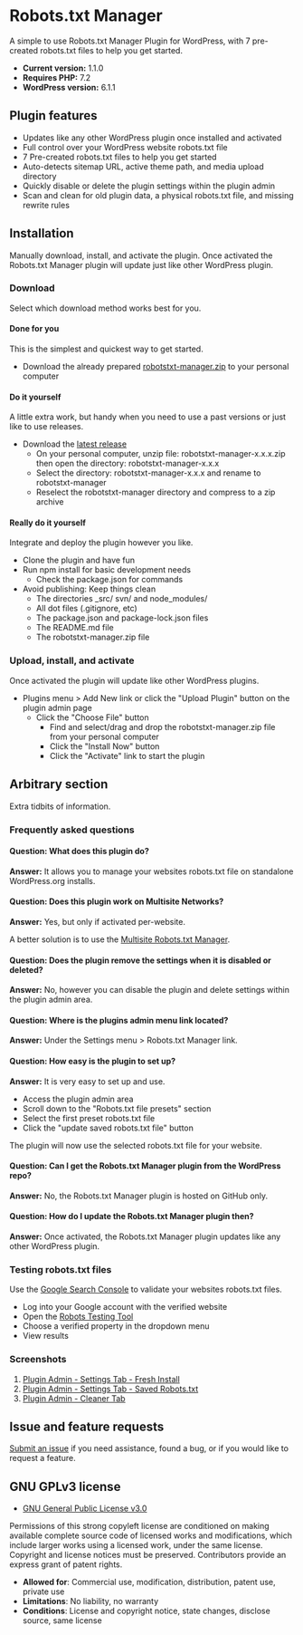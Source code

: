 # Robots.txt Manager

A simple to use Robots.txt Manager Plugin for WordPress, with 7 pre-created robots.txt files to help you get started.

* **Current version:** 1.1.0
* **Requires PHP:** 7.2
* **WordPress version:** 6.1.1

## Plugin features

* Updates like any other WordPress plugin once installed and activated
* Full control over your WordPress website robots.txt file
* 7 Pre-created robots.txt files to help you get started
* Auto-detects sitemap URL, active theme path, and media upload directory
* Quickly disable or delete the plugin settings within the plugin admin
* Scan and clean for old plugin data, a physical robots.txt file, and missing rewrite rules

## Installation

Manually download, install, and activate the plugin. Once activated the Robots.txt Manager plugin will update just like other WordPress plugin.

### Download

Select which download method works best for you.

#### Done for you

This is the simplest and quickest way to get started.

* Download the already prepared [robotstxt-manager.zip](https://github.com/ChrisWinters/robotstxt-manager/raw/master/robotstxt-manager.zip) to your personal computer

#### Do it yourself

A little extra work, but handy when you need to use a past versions or just like to use releases.

* Download the [latest release](https://github.com/ChrisWinters/robotstxt-manager/releases)
  * On your personal computer, unzip file: robotstxt-manager-x.x.x.zip then open the directory: robotstxt-manager-x.x.x
  * Select the directory: robotstxt-manager-x.x.x and rename to robotstxt-manager
  * Reselect the robotstxt-manager directory and compress to a zip archive

#### Really do it yourself

Integrate and deploy the plugin however you like.

* Clone the plugin and have fun
* Run npm install for basic development needs
  * Check the package.json for commands
* Avoid publishing: Keep things clean
  * The directories _src/ svn/ and node_modules/
  * All dot files (.gitignore, etc)
  * The package.json and package-lock.json files
  * The README.md file
  * The robotstxt-manager.zip file

### Upload, install, and activate

Once activated the plugin will update like other WordPress plugins.

* Plugins menu > Add New link or click the "Upload Plugin" button on the plugin admin page
  * Click the "Choose File" button
    * Find and select/drag and drop the robotstxt-manager.zip file from your personal computer
    * Click the "Install Now" button
    * Click the "Activate" link to start the plugin

## Arbitrary section

Extra tidbits of information.

### Frequently asked questions

#### Question: What does this plugin do?

**Answer:** It allows you to manage your websites robots.txt file on standalone WordPress.org installs.

#### Question: Does this plugin work on Multisite Networks?

**Answer:** Yes, but only if activated per-website.

A better solution is to use the [Multisite Robots.txt Manager](https://github.com/ChrisWinters/multisite-robotstxt-manager).

#### Question: Does the plugin remove the settings when it is disabled or deleted?

**Answer:** No, however you can disable the plugin and delete settings within the plugin admin area.

#### Question: Where is the plugins admin menu link located?

**Answer:** Under the Settings menu > Robots.txt Manager link.

#### Question: How easy is the plugin to set up?

**Answer:** It is very easy to set up and use.

* Access the plugin admin area
* Scroll down to the "Robots.txt file presets" section
* Select the first preset robots.txt file
* Click the "update saved robots.txt file" button

The plugin will now use the selected robots.txt file for your website.

#### Question: Can I get the Robots.txt Manager plugin from the WordPress repo?

**Answer:** No, the Robots.txt Manager plugin is hosted on GitHub only.

#### Question: How do I update the Robots.txt Manager plugin then?

**Answer:** Once activated, the Robots.txt Manager plugin updates like any other WordPress plugin.

### Testing robots.txt files

Use the [Google Search Console](https://search.google.com/search-console) to validate your websites robots.txt files.

* Log into your Google account with the verified website
* Open the [Robots Testing Tool](https://www.google.com/webmasters/tools/robots-testing-tool)
* Choose a verified property in the dropdown menu
* View results

### Screenshots

1. [Plugin Admin - Settings Tab - Fresh Install](https://raw.githubusercontent.com/ChrisWinters/robotstxt-manager/master/assets/plugin/screenshot-1.png)
2. [Plugin Admin - Settings Tab - Saved Robots.txt](https://raw.githubusercontent.com/ChrisWinters/robotstxt-manager/master/assets/plugin/screenshot-2.png)
3. [Plugin Admin - Cleaner Tab](https://raw.githubusercontent.com/ChrisWinters/robotstxt-manager/master/assets/plugin/screenshot-3.png)

## Issue and feature requests

[Submit an issue](https://github.com/ChrisWinters/robotstxt-manager/issues) if you need assistance, found a bug, or if you would like to request a feature.

## GNU GPLv3 license

* [GNU General Public License v3.0](https://raw.githubusercontent.com/ChrisWinters/robotstxt-manager/master/LICENSE)

Permissions of this strong copyleft license are conditioned on making available complete source code of licensed works and modifications, which include larger works using a licensed work, under the same license. Copyright and license notices must be preserved. Contributors provide an express grant of patent rights.

* **Allowed for**: Commercial use, modification, distribution, patent use, private use
* **Limitations**: No liability, no warranty
* **Conditions**: License and copyright notice, state changes, disclose source, same license
